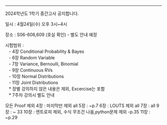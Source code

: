 
---
2024학년도 1학기 중간고사 공지합니다.

일시 : 4월24일(수) 오후 3시~4시

장소 : S06-606,609 (호실 확인) - 별도 안내 예정

시험범위 :  
   - 4장 Conditional Probability & Bayes  
   - 6장 Random Variable   
   - 7장 Variance, Bernoulli, Binomial   
   - 9장 Continuous RVs  
   - 10장 Normal Distributions  
   - 11장 Joint Distributions  
   * 장별 강의하지 않은 내용은 제외, Excercise는 포함  
   * 7주차 강의시 별도 안내

모든 Proof 제외
4장 : 마지막만 제외 all
5장 : ~p.7
6장 :  LOUTS 제외 all
7장 : all
9장 : ~ 33
10장 : 엔트로피 제외, 수식 무조건 나옴,python문제 제외 -p.35
11장 : ~p.29
